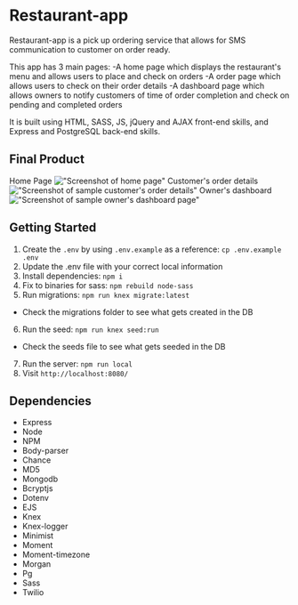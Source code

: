 # Restaurant-app

Restaurant-app is a pick up ordering service that allows for SMS communication to customer on order ready.

This app has 3 main pages:
-A home page which displays the restaurant's menu and allows users to place and check on orders
-A order page which allows users to check on their order details
-A dashboard page which allows owners to notify customers of time of order completion and check on pending and completed orders

It is built using HTML, SASS, JS, jQuery and AJAX front-end skills, and Express and PostgreSQL back-end skills.

## Final Product

Home Page
!["Screenshot of home page"](https://github.com/moeenah/Restaurant-app/tree/master/docs/home_page.png)
Customer's order details
!["Screenshot of sample customer's order details"](https://github.com/moeenah/Restaurant-app/tree/master/docs/order_page.png)
Owner's dashboard
!["Screenshot of sample owner's dashboard page"](https://github.com/moeenah/Restaurant-app/tree/master/docs/dashboard_page.png)


## Getting Started

1. Create the `.env` by using `.env.example` as a reference: `cp .env.example .env`
2. Update the .env file with your correct local information
3. Install dependencies: `npm i`
4. Fix to binaries for sass: `npm rebuild node-sass`
5. Run migrations: `npm run knex migrate:latest`
  - Check the migrations folder to see what gets created in the DB
6. Run the seed: `npm run knex seed:run`
  - Check the seeds file to see what gets seeded in the DB
7. Run the server: `npm run local`
8. Visit `http://localhost:8080/`

## Dependencies

- Express
- Node
- NPM
- Body-parser
- Chance
- MD5
- Mongodb
- Bcryptjs
- Dotenv
- EJS
- Knex
- Knex-logger
- Minimist
- Moment
- Moment-timezone
- Morgan
- Pg
- Sass
- Twilio
